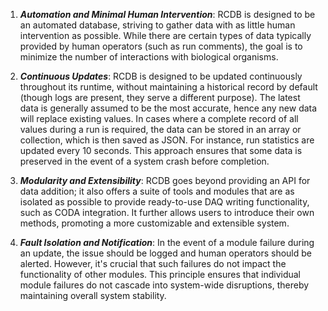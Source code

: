 1. ***Automation and Minimal Human Intervention***: RCDB is designed to be an automated database, striving to gather
   data with as little human intervention as possible. While there are certain types of data typically provided by human
   operators (such as run comments), the goal is to minimize the number of interactions with
   biological organisms.

2. ***Continuous Updates***: RCDB is designed to be updated continuously throughout its runtime, without maintaining a
   historical record by default (though logs are present, they serve a different purpose). The latest data is generally
   assumed to be the most accurate, hence any new data will replace existing values. In cases where a complete record of
   all values during a run is required, the data can be stored in an array or collection, which is then saved as JSON.
   For instance, run statistics are updated every 10 seconds. This approach ensures that some data is preserved in the
   event of a system crash before completion.

3. ***Modularity and Extensibility***: RCDB goes beyond providing an API for data addition; it also offers a suite of
   tools and modules that are as isolated as possible to provide ready-to-use DAQ writing functionality, such as CODA
   integration. It further allows users to introduce their own methods, promoting a more customizable and extensible
   system.

4. ***Fault Isolation and Notification***: In the event of a module failure during an update, the issue should be logged
   and human operators should be alerted. However, it's crucial that such failures do not impact the functionality of
   other modules. This principle ensures that individual module failures do not cascade into system-wide disruptions,
   thereby maintaining overall system stability.
